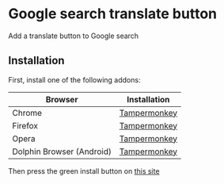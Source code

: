 # Google search translate button
Add a translate button to Google search

## Installation

First, install one of the following addons:

| Browser                   | Installation                                                                                                                       |
|---------------------------|------------------------------------------------------------------------------------------------------------------------------------|
| Chrome                    | [Tampermonkey](https://chrome.google.com/webstore/detail/tampermonkey/dhdgffkkebhmkfjojejmpbldmpobfkfo?utm_source=chrome-ntp-icon) |
| Firefox                   | [Tampermonkey](https://addons.mozilla.org/en/firefox/addon/tampermonkey/)                                                          |
| Opera                     | [Tampermonkey](https://addons.opera.com/en/extensions/details/tampermonkey-beta)                                                   |
| Dolphin Browser (Android) | [Tampermonkey](https://play.google.com/store/apps/details?id=net.tampermonkey.dolphin)    

Then press the green install button on [this site](https://greasyfork.org/en/scripts/32149-google-search-translate-button)
